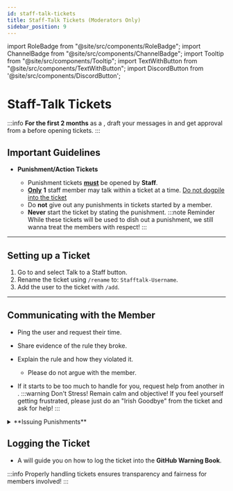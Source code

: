 ```yaml
---
id: staff-talk-tickets
title: Staff-Talk Tickets (Moderators Only)
sidebar_position: 9
---
```


import RoleBadge from "@site/src/components/RoleBadge";
import ChannelBadge from "@site/src/components/ChannelBadge";
import Tooltip from "@site/src/components/Tooltip";
import TextWithButton from "@site/src/components/TextWithButton";
import DiscordButton from '@site/src/components/DiscordButton';

# Staff-Talk Tickets

:::info
**For the first 2 months** as a <RoleBadge role="Moderator" badgeIcon="moderator_role_icon.png" color="#e68027" />, draft your messages in <ChannelBadge label="📙moderator-only" link="https://discord.com/channels/734595073920204940/943466763314663474" /> and get approval from a <RoleBadge role="Server Committee Member" badgeIcon="server_committee_role_icon.webp" color="#db1cb8" /> before opening tickets.
:::

## Important Guidelines

- **Punishment/Action Tickets**

  - Punishment tickets <u>**must**</u> be opened by **Staff**.
  - <u>**Only**</u> **1** staff member may talk within a ticket at a time. <u>Do not dogpile into the ticket</u>
  - Do **not** give out any punishments in tickets started by a member.
  - **Never** start the ticket by stating the punishment.
    :::note Reminder
    While these tickets will be used to dish out a punishment, we still wanna treat the members with respect!
    :::

---

## Setting up a Ticket

1. Go to <ChannelBadge label="🎫𝘖pen-a-𝘛icket" link="https://discord.com/channels/734595073920204940/1106413750975746070" /> and select <DiscordButton type="secondary" emoji="☎️">Talk to a Staff</DiscordButton> button.
2. Rename the ticket using `/rename` to: `Stafftalk-Username`.
3. Add the user to the ticket with `/add`.

---

## Communicating with the Member

- Ping the user and request their time.
- Share evidence of the rule they broke.
- Explain the rule and how they violated it.

  - Please do not argue with the member.

- If it starts to be too much to handle for you, request help from another <RoleBadge role="Moderator" badgeIcon="moderator_role_icon.png" color="#e68027" /> in <ChannelBadge label="📙moderator-only" link="https://discord.com/channels/734595073920204940/943466763314663474"/>.
  :::warning Don't Stress!
  Remain calm and objective! If you feel yourself getting frustrated, please just do an "Irish Goodbye" from the ticket and ask for help!
  :::

<details>
<summary> **Issuing Punishments** </summary>
<p>
  - Inform them of the punishment according to the **Staff Guidelines** and ask them to acknowledge the punishment.
  :::warning

**Do not remove the member before they have acknowledged the punishment.** This is very important, as it is the only way for us to prove that they have read, understood what they did wrong, and the warning/punishment they are receiving. If they do not respond within <u>two weeks</u> or you see them very clearly being active in other parts of the server and intentionally ignoring the ticket, you may request to **temporarily remove their verifcation until they respond** in <ChannelBadge label="📙moderator-only" link="https://discord.com/channels/734595073920204940/943466763314663474"/>. This is done by adding back the <RoleBadge role="Unverified Role" badgeIcon="unverified_role_icon.png" color="#de0000" />.

If this still does not work, the **Head Moderator** may decide to close the ticket and let it be logged as "unresponsive".
:::

- Remove the member from the ticket after member acknowledges the warning/punishment using `/remove` ticket bot command.
</p>
</details>

## Logging the Ticket

- A <RoleBadge role="Server Committee Member" badgeIcon="server_committee_role_icon.webp" color="#db1cb8" /> will guide you on how to log the ticket into the **GitHub Warning Book**.

<TextWithButton
  text="Dont forget to make a GitHub account and request access!"
  buttonLabel="GitHub Warning Book"
  buttonHref="https://github.com/users/lolmaxz/projects/3/"
/>

:::info
Properly handling tickets ensures transparency and fairness for members involved!
:::
